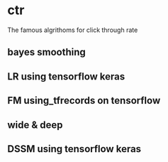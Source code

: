 # ctr  
The famous algrithoms for click through rate  

## bayes smoothing  

## LR using tensorflow keras  

## FM using_tfrecords	on tensorflow  

## wide & deep  

## DSSM using tensorflow keras  

